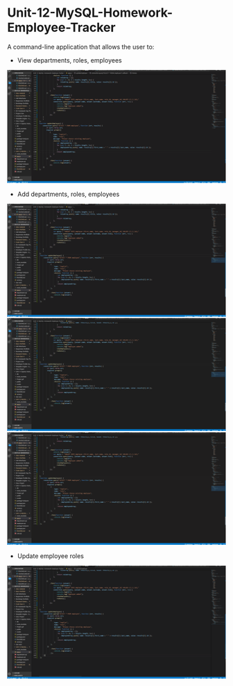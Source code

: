 # Unit-12-MySQL-Homework-Employee-Tracker

A command-line application that allows the user to:

  * View departments, roles, employees

  ![View](./Project_gif/view.gif)

  * Add departments, roles, employees

  ![Add](./Project_gif/adddepartment.gif)
  ![Add](./Project_gif/addemployee.gif)
  ![Add](./Project_gif/addrole.gif)
  

  * Update employee roles

  ![Update](./Project_gif/update.gif)
  